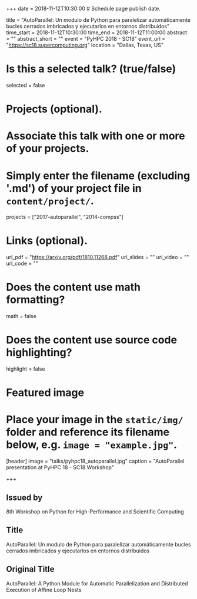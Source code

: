 +++
date = 2018-11-12T10:30:00  # Schedule page publish date.

title = "AutoParallel: Un modulo de Python para paralelizar automáticamente bucles cerrados imbricados y ejecutarlos en entornos distribuidos" 
time_start = 2018-11-12T10:30:00
time_end = 2018-11-12T11:00:00
abstract = ""
abstract_short = ""
event = "PyHPC 2018 - SC18"
event_url = "https://sc18.supercomputing.org"
location = "Dallas, Texas, US"

# Is this a selected talk? (true/false)
selected = false

# Projects (optional).
#   Associate this talk with one or more of your projects.
#   Simply enter the filename (excluding '.md') of your project file in `content/project/`.
projects = ["2017-autoparallel", "2014-compss"]

# Links (optional).
url_pdf = "https://arxiv.org/pdf/1810.11268.pdf"
url_slides = ""
url_video = ""
url_code = ""

# Does the content use math formatting?
math = false

# Does the content use source code highlighting?
highlight = false

# Featured image
# Place your image in the `static/img/` folder and reference its filename below, e.g. `image = "example.jpg"`.
[header]
image = "talks/pyhpc18_autoparallel.jpg"
caption = "AutoParallel presentation at PyHPC 18 - SC18 Workshop"

+++

<h2>Issued by</h2>

8th Workshop on Python for High-Performance and Scientific Computing

<h2>Title</h2>

AutoParallel: Un modulo de Python para paralelizar automáticamente bucles cerrados imbricados y ejecutarlos en entornos distribuidos

<h2>Original Title</h2>

AutoParallel: A Python Module for Automatic Parallelization and Distributed Execution of Affine Loop Nests
